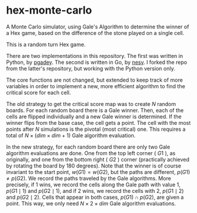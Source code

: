 # hex-monte-carlo

A Monte Carlo simulator, using Gale's Algorithm to determine the winner of a
Hex game, based on the difference of the stone played on a single cell.

This is a random turn Hex game.

There are two implementations in this repository. The first was written in
Python, by [pgadey](https://github.com/pgadey). The second is written in Go,
by [nesv](https://github.com/nesv). I forked the repo from the latter's 
repository, but working with the Python version only.

The core functions are not changed, but extended to keep track of more 
variables in order to implement a new, more efficient algorithm to find 
the critical score for each cell. 

The old strategy to get the critical score map was to create $N$ random boards. 
For each random board there is a Gale winner. Then, each of the cells are flipped
individually and a new Gale winner is determined. If the winner flips from the base
case, the cell gets a point. The cell with the most points after $N$ simulations is the
pivotal (most critical) one. This requires a total of $N\times(dim \times dim+1)$ Gale algorithm
evaluation.

In the new strategy, for each random board there are only two Gale algorithm evaluations
are done. One from the top left corner ( $G1$ ), as originally, and one from the bottom
right ( $G2$ ) corner (practically achieved by rotating the board by 180 degrees). Note that the
winner is of course invariant to the start point, $w(G1)=w(G2)$, but the paths are different, $p(G1)\not =p(G2)$. 
We record the paths traveled by the Gale algorithms. More precisely, if 1 wins, 
we record the cells along the Gale path with value 1, $p(G1\mid 1)$ and $p(G2 \mid 1)$, and if 2 wins, 
we record the cells with 2, $p(G1 \mid 2)$ and $p(G2 \mid 2)$. Cells that appear in both cases, $p(G1)\cap p(G2)$,
are given a point. This way, we only need $N \times 2 \times dim$ Gale algorithm evaluations.

